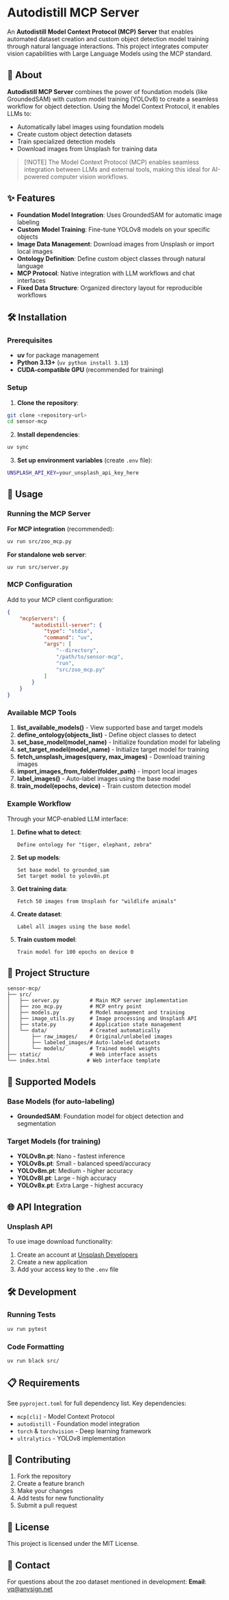 # Autodistill MCP Server

An **Autodistill Model Context Protocol (MCP) Server** that enables automated dataset creation and custom object detection model training through natural language interactions. This project integrates computer vision capabilities with Large Language Models using the MCP standard.

## 🌟 About

**Autodistill MCP Server** combines the power of foundation models (like GroundedSAM) with custom model training (YOLOv8) to create a seamless workflow for object detection. Using the Model Context Protocol, it enables LLMs to:

- Automatically label images using foundation models
- Create custom object detection datasets
- Train specialized detection models
- Download images from Unsplash for training data

> [!NOTE] The Model Context Protocol (MCP) enables seamless integration between LLMs and external tools, making this ideal for AI-powered computer vision workflows.

## ✨ Features

- **Foundation Model Integration**: Uses GroundedSAM for automatic image labeling
- **Custom Model Training**: Fine-tune YOLOv8 models on your specific objects
- **Image Data Management**: Download images from Unsplash or import local images
- **Ontology Definition**: Define custom object classes through natural language
- **MCP Protocol**: Native integration with LLM workflows and chat interfaces
- **Fixed Data Structure**: Organized directory layout for reproducible workflows

## 🛠️ Installation

### Prerequisites

- **uv** for package management
- **Python 3.13+** (`uv python install 3.13`)
- **CUDA-compatible GPU** (recommended for training)

### Setup

1. **Clone the repository**:
```bash
git clone <repository-url>
cd sensor-mcp
```

2. **Install dependencies**:
```bash
uv sync
```

3. **Set up environment variables** (create `.env` file):
```bash
UNSPLASH_API_KEY=your_unsplash_api_key_here
```

## 🚀 Usage

### Running the MCP Server

**For MCP integration** (recommended):
```bash
uv run src/zoo_mcp.py
```

**For standalone web server**:
```bash
uv run src/server.py
```

### MCP Configuration

Add to your MCP client configuration:
```json
{
    "mcpServers": {
        "autodistill-server": {
            "type": "stdio",
            "command": "uv",
            "args": [
                "--directory",
                "/path/to/sensor-mcp",
                "run",
                "src/zoo_mcp.py"
            ]
        }
    }
}
```

### Available MCP Tools

1. **list_available_models()** - View supported base and target models
2. **define_ontology(objects_list)** - Define object classes to detect
3. **set_base_model(model_name)** - Initialize foundation model for labeling
4. **set_target_model(model_name)** - Initialize target model for training
5. **fetch_unsplash_images(query, max_images)** - Download training images
6. **import_images_from_folder(folder_path)** - Import local images
7. **label_images()** - Auto-label images using the base model
8. **train_model(epochs, device)** - Train custom detection model

### Example Workflow

Through your MCP-enabled LLM interface:

1. **Define what to detect**:
   ```
   Define ontology for "tiger, elephant, zebra"
   ```

2. **Set up models**:
   ```
   Set base model to grounded_sam
   Set target model to yolov8n.pt
   ```

3. **Get training data**:
   ```
   Fetch 50 images from Unsplash for "wildlife animals"
   ```

4. **Create dataset**:
   ```
   Label all images using the base model
   ```

5. **Train custom model**:
   ```
   Train model for 100 epochs on device 0
   ```

## 📁 Project Structure

```
sensor-mcp/
├── src/
│   ├── server.py          # Main MCP server implementation
│   ├── zoo_mcp.py         # MCP entry point
│   ├── models.py          # Model management and training
│   ├── image_utils.py     # Image processing and Unsplash API
│   ├── state.py           # Application state management
│   └── data/              # Created automatically
│       ├── raw_images/    # Original/unlabeled images
│       ├── labeled_images/# Auto-labeled datasets  
│       └── models/        # Trained model weights
├── static/                # Web interface assets
└── index.html            # Web interface template
```

## 🔧 Supported Models

### Base Models (for auto-labeling)
- **GroundedSAM**: Foundation model for object detection and segmentation

### Target Models (for training)
- **YOLOv8n.pt**: Nano - fastest inference
- **YOLOv8s.pt**: Small - balanced speed/accuracy
- **YOLOv8m.pt**: Medium - higher accuracy
- **YOLOv8l.pt**: Large - high accuracy
- **YOLOv8x.pt**: Extra Large - highest accuracy

## 🌐 API Integration

### Unsplash API
To use image download functionality:
1. Create an account at [Unsplash Developers](https://unsplash.com/developers)
2. Create a new application
3. Add your access key to the `.env` file

## 🛠️ Development

### Running Tests
```bash
uv run pytest
```

### Code Formatting
```bash
uv run black src/
```

## 📋 Requirements

See `pyproject.toml` for full dependency list. Key dependencies:
- `mcp[cli]` - Model Context Protocol
- `autodistill` - Foundation model integration
- `torch` & `torchvision` - Deep learning framework
- `ultralytics` - YOLOv8 implementation

## 🤝 Contributing

1. Fork the repository
2. Create a feature branch
3. Make your changes
4. Add tests for new functionality
5. Submit a pull request

## 📄 License

This project is licensed under the MIT License.

## 📧 Contact

For questions about the zoo dataset mentioned in development:
**Email**: yq@anysign.net